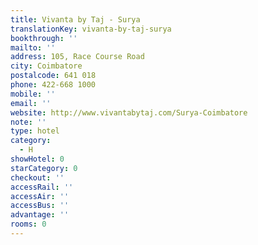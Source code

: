 ```yaml
---
title: Vivanta by Taj - Surya
translationKey: vivanta-by-taj-surya
bookthrough: ''
mailto: ''
address: 105, Race Course Road
city: Coimbatore
postalcode: 641 018
phone: 422-668 1000
mobile: ''
email: ''
website: http://www.vivantabytaj.com/Surya-Coimbatore
note: ''
type: hotel
category:
  - H
showHotel: 0
starCategory: 0
checkout: ''
accessRail: ''
accessAir: ''
accessBus: ''
advantage: ''
rooms: 0
---
```

